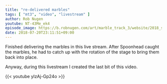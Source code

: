 ```yaml
---
title: "re-delivered marbles"
tags: [ "mt3", "video", "livestream" ]
author: Rob Nugen
youtube: NT-43Me_ek4
episode_image: https://b.robnugen.com/art/marble_track_3/website/2018_sep_02_mt3_placeholder.png
date: 2018-07-20T23:11:51+09:00
---
```


Finished delivering the marbles in this live stream.  After Spoonhead caught the marbles, he had to catch up with the rotation of the stage to bring them back into place.

Anyway, during this livestream I created  the last bit of this video.

{{< youtube yIzAj-Gp24o >}}


